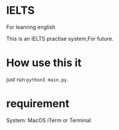 # IELTS
For leanring english 

This is an IELTS practise system,For future.

# How use this it 
just run ``python3 main.py``.

# requirement
System: MacOS iTerm or Terminal
 

